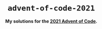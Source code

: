 <div align="center">
  <h1><code>advent-of-code-2021</code></h1>
  <p><strong>
My solutions for the <a href="https://adventofcode.com/2021">2021 Advent of Code</a>.</strong></p>
</div>
